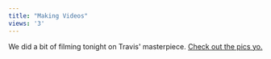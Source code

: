 ```yaml
---
title: "Making Videos"
views: '3'
---
```

<p>We did a bit of filming tonight on Travis' masterpiece.  <a href="http://chrisenns.isa-geek.com/gallery/Making-Movies">Check out the pics yo.</a></p>
